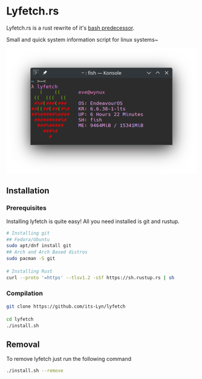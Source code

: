 # Lyfetch.rs

Lyfetch.rs is a rust rewrite of it's [bash predecessor](https://github.com/its-Lyn/lyfetch). <br>

Small and quick system information script for linux systems~

![Showcase](./github/showcase.png)

## Installation

### Prerequisites
Installing lyfetch is quite easy! All you need installed is git and rustup.
```bash
# Installing git
## Fedora/Ubuntu
sudo apt/dnf install git
## Arch and Arch Based distros
sudo pacman -S git

# Installing Rust
curl --proto '=https' --tlsv1.2 -sSf https://sh.rustup.rs | sh
```

### Compilation
```bash
git clone https://github.com/its-Lyn/lyfetch

cd lyfetch
./install.sh
```

## Removal
To remove lyfetch just run the following command
```bash
./install.sh --remove
```